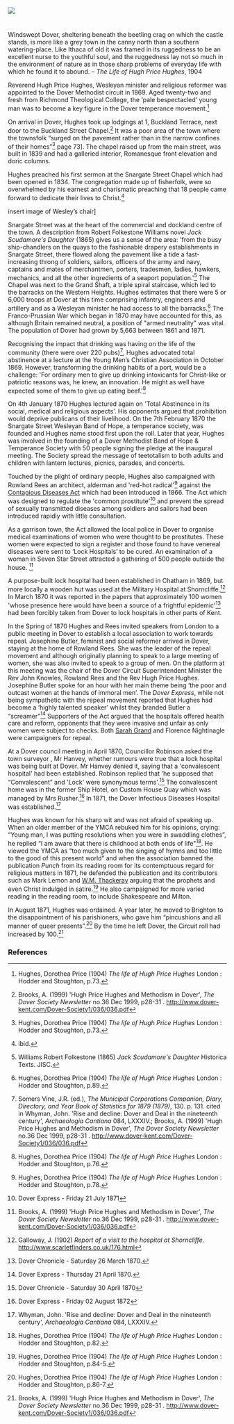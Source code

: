 <a href="https://juncture-digital.org"><img src="https://juncture-digital.org/images/ve-button.png"></a>

<param ve-config title="Hugh Price Hughes (1847 – 1902)" author="Sue Boulden and Michelle Crowther" layout="vtl" 
banner="/images/banners/19c.jpg">

<param ve-entity eid="Q179224" aliases="Dover">
<param ve-entity eid="Q4983275" aliases="Buckland">
<param ve-entity eid="Q26550125" aliases="Snargate Street">
<param ve-entity eid="Q26656370" aliases="Grand Shaft">

#

Windswept Dover, sheltering beneath the beetling crag on which the castle stands, is more like a grey town in the canny north than a southern watering-place. Like Ithaca of old it was framed in its ruggedness to be an excellent nurse to the youthful soul, and the ruggedness lay not so much in the environment of nature as in those sharp problems of everyday life with which he found it to abound. – _The Life of Hugh Price Hughes_, 1904
<param ve-image url="https://stor.artstor.org/stor/1cb66dda-70f7-465c-8a67-b61a92931e9b" label="Dover Castle" attribution="By kind permission of Marrin Books">

Reverend Hugh Price Hughes, Wesleyan minister and religious reformer was appointed to the Dover Methodist circuit in 1869. Aged twenty-two and fresh from Richmond Theological College, the ‘pale bespectacled’ young man  was to become a key figure in the Dover temperance movement.[^ref1]
<param ve-image url="https://upload.wikimedia.org/wikipedia/commons/b/b4/Hugh_Price_Hughes3.jpg" label="Hugh Price Hughes" attribution="Unknown author, Public domain, via Wikimedia Commons">

On arrival in Dover, Hughes took up lodgings at 1, Buckland Terrace, next door to the Buckland Street Chapel.[^ref2] It was a poor area of the town where the townsfolk “surged on the pavement rather than in the narrow confines of their homes”[^ref3] page 73]. The chapel raised up from the main street, was built in 1839 and had a galleried interior, Romanesque front elevation and doric columns. 
<param ve-image url=”  “ label=”  “ attribution=”  “>

Hughes preached his first sermon at the Snargate Street Chapel which had been opened in 1834. The congregation made up of fisherfolk, were so overwhelmed by his earnest and charismatic preaching that 18 people came forward to dedicate their lives to Christ.[^ref4] 

insert image of Wesley’s chair]


Snargate Street was at the heart of the commercial and dockland centre of the town. A description from Robert Folkestone Williams novel _Jack Scudamore's Daughter_ (1865)  gives us a sense of the area: 'from the busy ship-chandlers on the quays to the fashionable drapery establishments in Snargate Street, there flowed along the pavement like a tide a fast-increasing throng of soldiers, sailors, officers of the army and navy, captains and mates of merchantmen, porters, tradesmen, ladies, hawkers, mechanics, and all the other ingredients of a seaport population.'[^ref5] The Chapel was next to the Grand Shaft, a triple spiral staircase, which led to the barracks on the Western Heights. Hughes estimates that there were 5 or 6,000 troops at Dover at this time comprising infantry, engineers and artillery and as a Wesleyan minister he had access to all the barracks.[^ref6] The Franco-Prussian War which began in 1870 may have accounted for this, as although Britain remained neutral, a position of "armed neutrality" was vital. The population of Dover had grown by 5,663 between 1861 and 1871.
<param ve-image url="https://stor.artstor.org/stor/50147d2d-d96b-4f66-96e0-27378459552c" label="Grand Shaft Barracks and Granville Dock" attribution="Invicta Album of Dover and District">
 
Recognising the impact that drinking was having on the life of the community (there were over 220 pubs)[^ref7], Hughes advocated total abstinence at a lecture at the Young Men’s Christian Association in October 1869.  However, transforming the drinking habits of a port, would be a challenge: 'For ordinary men to give up drinking intoxicants for Christ-like or patriotic reasons was, he knew, an innovation. He might as well have expected some of them to give up eating beef.'[^ref8] 
<param ve-image url="https://upload.wikimedia.org/wikipedia/commons/f/ff/A_drunken_man_surrounded_by_women_in_a_dingy_alehouse._Litho_Wellcome_V0019393.jpg" label="A drunken man surrounded by women in a dingy alehouse" attribution="Wellcome Institute, c. 1840, after T. Wilson, via Wikimedia Commons" license="CC BY 4.0">

On 4th January 1870 Hughes lectured again on 'Total Abstinence in its social, medical and religious aspects'. His opponents argued that prohibition would deprive publicans of their livelihood.  On the 7th February 1870 the Snargate Street Wesleyan Band of Hope, a temperance society, was founded and Hughes name stood first upon the roll. Later that year, Hughes was involved in the founding of a Dover Methodist Band of Hope & Temperance Society with 50 people signing the pledge at the inaugural meeting. The Society spread the message of teetotalism to both adults and children with lantern lectures, picnics, parades, and concerts. 
 
Touched by the plight of ordinary people, Hughes also campaigned with Rowland Rees an architect, alderman and 'red-hot radical'[^ref9] against the [Contagious Diseases Act](/19c/19c-contagious-diseases) which had been introduced in 1866. The Act which was designed to regulate the 'common prostitute'[^ref10]  and prevent the spread of sexually transmitted diseases among soldiers and sailors had been introduced rapidly with little consultation.  

As a garrison town, the Act allowed the local police in Dover to organise medical examinations of women who were thought to be prostitutes. These women were expected to sign a register and those found to have venereal diseases were sent to ‘Lock Hospitals’ to be cured. An examination of a woman in Seven Star Street attracted a gathering of 500 people outside the house. [^ref11]

A purpose-built lock hospital had been established in Chatham in 1869, but more locally a wooden hut was used at the Military Hospital at Shorncliffe.[^ref12]  In March 1870 it was reported in the papers that approximately 100 women 'whose presence here would have been a source of a frightful epidemic'[^ref13] had been forcibly taken from Dover to lock hospitals in other parts of Kent. 

In the Spring of 1870 Hughes and Rees invited speakers from London to a public meeting in Dover to establish a local association to work towards repeal. 
Josephine Butler, feminist and social reformer arrived in Dover, staying at the home of Rowland Rees. She was the leader of the repeal movement and although originally planning to speak to a large meeting of women, she was also invited to speak to a group of men. On the platform at this meeting was the chair of the Dover Circuit Superintendent Minister the Rev John Knowles, Rowland Rees and the Rev Hugh Price Hughes. Josephine Butler spoke for an hour with her main theme being ‘the poor and outcast women at the hands of immoral men’. The _Dover Express_, while not being sympathetic with the repeal movement reported that Hughes had become a ‘highly talented speaker’ whilst they branded Butler a “screamer”[^ref14]  Supporters of the Act argued that the hospitals offered health care and reform, opponents that they were invasive and unfair as only women were subject to checks. Both [Sarah Grand](/19c/19c-grand-biography) and Florence Nightinagle were campaigners for repeal.
<param ve-image url="https://upload.wikimedia.org/wikipedia/commons/b/bf/Josephine_Butler_%2826576753145%29.jpg" label="Josephine Butler" attribution="LSE Library, No restrictions, via Wikimedia Commons">

At a Dover council meeting in April 1870, Councillor Robinson asked the town surveyor , Mr Hanvey, whether rumours were true that a lock hospital was being built at Dover. Mr Hanvey denied it, saying that a 'convalescent hospital' had been established. Robinson replied that 'he supposed that “Convalescent” and 'Lock' were synonymous terms'.[^ref15] The convalescent home was in the former Ship Hotel, on Custom House Quay which was managed by Mrs Rusher.[^ref16] In 1871, the Dover Infectious Diseases Hospital was established.[^ref17]

Hughes was known for his sharp wit and was not afraid of speaking up. When an older member of the YMCA rebuked him for his opinions, crying: “Young man, I was putting resolutions when you were in swaddling clothes”, he replied “I am aware that there is childhood at both ends of life"[^ref18]. He viewed the YMCA as “too much given to the singing of hymns and too little to the good of this present world” and when the association banned the publication _Punch_ from its reading room for its contemptuous regard for religious matters in 1871, he defended the publication and its contributors such as Mark Lemon and [W.M. Thackeray](/19c/19c-thackeray) arguing that the prophets and even Christ indulged in satire.[^ref19] He also campaigned for more varied reading in the reading room, to include Shakespeare and Milton. 

In August 1871, Hughes was ordained. A year later, he moved to Brighton to the disappointment of his parishioners, who gave him “pincushions and all manner of queer presents”.[^ref20] By the time he left Dover, the Circuit roll had increased by 100.[^ref21]


### References

[^ref1]: Hughes, Dorothea Price (1904) _The life of Hugh Price Hughes_ London : Hodder and Stoughton, p.73.
[^ref2]: Brooks, A. (1999) 'Hugh Price Hughes and Methodism in Dover', _The Dover Society Newsletter_ no.36 Dec 1999, p28-31 . http://www.dover-kent.com/Dover-Society1/036/036.pdf
[^ref3]: Hughes, Dorothea Price (1904) _The life of Hugh Price Hughes_ London : Hodder and Stoughton, p.73.
[^ref4]: ibid.
[^ref5]: Williams Robert Folkestone (1865) _Jack Scudamore's Daughter_ Historica Texts. JISC.
[^ref6]: Hughes, Dorothea Price (1904) _The life of Hugh Price Hughes_ London : Hodder and Stoughton, p.89.
[^ref7]: Somers Vine, J.R.  (ed.), _The Municipal Corporations Companion, Diary, Directory, and Year Book of Statistics for 1879 (1879)_, 130. p. 131. cited in Whyman, John. 'Rise and decline: Dover and Deal in the nineteenth century', _Archaeologia Cantiana_ 084, LXXXIV.; Brooks, A. (1999) 'Hugh Price Hughes and Methodism in Dover', _The Dover Society Newsletter_ no.36 Dec 1999, p28-31 . http://www.dover-kent.com/Dover-Society1/036/036.pdf
[^ref8]: Hughes, Dorothea Price (1904) _The life of Hugh Price Hughes_ London : Hodder and Stoughton, p.76.
[^ref9]: Hughes, Dorothea Price (1904) _The life of Hugh Price Hughes_ London : Hodder and Stoughton, p.78. 
[^ref10]: Dover Express - Friday 21 July 1871
[^ref11]: Brooks, A. (1999) 'Hugh Price Hughes and Methodism in Dover', _The Dover Society Newsletter_ no.36 Dec 1999, p28-31 . http://www.dover-kent.com/Dover-Society1/036/036.pdf
[^ref12]: Galloway, J. (1902) _Report of a visit to the hospital at Shorncliffe_. http://www.scarletfinders.co.uk/176.html 
[^ref13]: Dover Chronicle - Saturday 26 March 1870.
[^ref14]: Dover Express - Thursday 21 April 1870.
[^ref15]: Dover Chronicle - Saturday 30 April 1870
[^ref16]: Dover Express - Friday 02 August 1872
[^ref17]: Whyman, John. 'Rise and decline: Dover and Deal in the nineteenth century', _Archaeologia Cantiana_ 084, LXXXIV.
[^ref18]: Hughes, Dorothea Price (1904) _The life of Hugh Price Hughes_ London : Hodder and Stoughton, p.82.
[^ref19]: Hughes, Dorothea Price (1904) _The life of Hugh Price Hughes_ London : Hodder and Stoughton, p.84-5.
[^ref20]: Hughes, Dorothea Price (1904) _The life of Hugh Price Hughes_ London : Hodder and Stoughton, p.86-7.
[^ref21]: Brooks, A. (1999) 'Hugh Price Hughes and Methodism in Dover', _The Dover Society Newsletter_ no.36 Dec 1999, p28-31 . http://www.dover-kent.com/Dover-Society1/036/036.pdf


